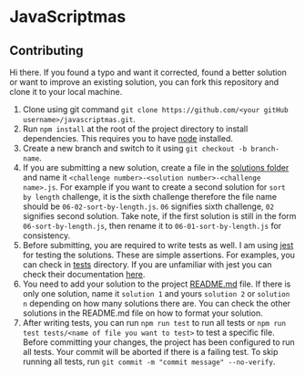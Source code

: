 # JavaScriptmas

## Contributing

Hi there. If you found a typo and want it corrected, found a better solution or want to improve an existing solution, you can fork this repository and clone it to your local machine.

1. Clone using git command `git clone https://github.com/<your gitHub username>/javascriptmas.git`.
2. Run `npm install` at the root of the project directory to install dependencies. This requires you to have [node](https://nodejs.org/en/) installed.
3. Create a new branch and switch to it using `git checkout -b branch-name`.
4. If you are submitting a new solution, create a file in the [solutions folder](/solutions) and name it `<challenge number>-<solution number>-<challenge name>.js`. For example if you want to create a second solution for `sort by length` challenge, it is the sixth challenge therefore the file name should be `06-02-sort-by-length.js`. `06` signifies sixth challenge, `02` signifies second solution. Take note, if the first solution is still in the form `06-sort-by-length.js`, then rename it to `06-01-sort-by-length.js` for consistency. 
5. Before submitting, you are required to write tests as well. I am using [jest](https://jestjs.io/) for testing the solutions. These are simple assertions. For examples, you can check in [tests](/tests) directory. If you are unfamiliar with jest you can check their documentation [here](https://jestjs.io/docs/en/getting-started).
6. You need to add your solution to the project [README.md](/README.md) file. If there is only one solution, name it `solution 1` and yours `solution 2` or `solution n` depending on how many solutions there are. You can check the other solutions in the README.md file on how to format your solution.
6. After writing  tests, you can run `npm run test` to run all tests or `npm run test tests/<name of file you want to test>` to test a specific file. Before committing your changes, the project has been configured to run all tests. Your commit will be aborted if there is a failing test. To skip running all tests, run `git commit -m "commit message" --no-verify`.